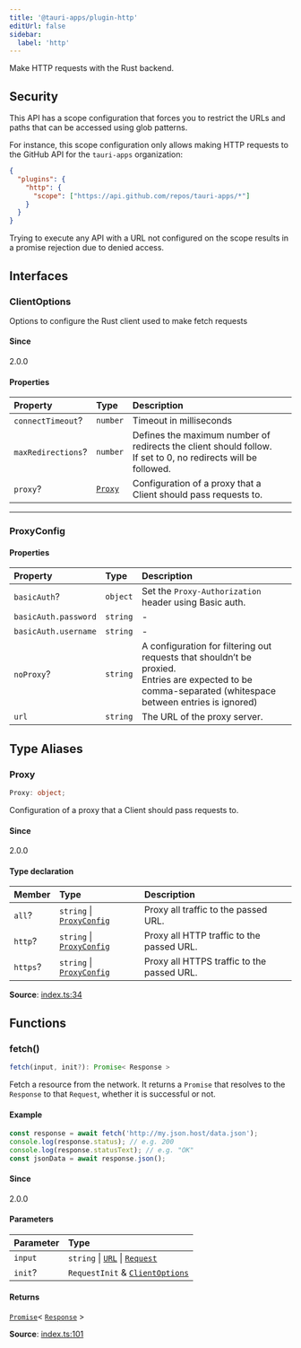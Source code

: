 ```yaml
---
title: '@tauri-apps/plugin-http'
editUrl: false
sidebar:
  label: 'http'
---
```


Make HTTP requests with the Rust backend.

## Security

This API has a scope configuration that forces you to restrict the URLs and paths that can be accessed using glob patterns.

For instance, this scope configuration only allows making HTTP requests to the GitHub API for the `tauri-apps` organization:

```json
{
  "plugins": {
    "http": {
      "scope": ["https://api.github.com/repos/tauri-apps/*"]
    }
  }
}
```

Trying to execute any API with a URL not configured on the scope results in a promise rejection due to denied access.

## Interfaces

### ClientOptions

Options to configure the Rust client used to make fetch requests

#### Since

2.0.0

#### Properties

| Property                                                               | Type                                          | Description                                                                                                        |
| :--------------------------------------------------------------------- | :-------------------------------------------- | :----------------------------------------------------------------------------------------------------------------- |
| <a id="connecttimeout" name="connecttimeout"></a> `connectTimeout`?    | `number`                                      | Timeout in milliseconds                                                                                            |
| <a id="maxredirections" name="maxredirections"></a> `maxRedirections`? | `number`                                      | Defines the maximum number of redirects the client should follow.<br />If set to 0, no redirects will be followed. |
| <a id="proxy" name="proxy"></a> `proxy`?                               | [`Proxy`](/references/javascript/http/#proxy) | Configuration of a proxy that a Client should pass requests to.                                                    |

---

### ProxyConfig

#### Properties

| Property                                                   | Type     | Description                                                                                                                                                   |
| :--------------------------------------------------------- | :------- | :------------------------------------------------------------------------------------------------------------------------------------------------------------ |
| <a id="basicauth" name="basicauth"></a> `basicAuth`?       | `object` | Set the `Proxy-Authorization` header using Basic auth.                                                                                                        |
| <a id="password" name="password"></a> `basicAuth.password` | `string` | -                                                                                                                                                             |
| <a id="username" name="username"></a> `basicAuth.username` | `string` | -                                                                                                                                                             |
| <a id="noproxy" name="noproxy"></a> `noProxy`?             | `string` | A configuration for filtering out requests that shouldn’t be proxied.<br />Entries are expected to be comma-separated (whitespace between entries is ignored) |
| <a id="url" name="url"></a> `url`                          | `string` | The URL of the proxy server.                                                                                                                                  |

## Type Aliases

### Proxy

```ts
Proxy: object;
```

Configuration of a proxy that a Client should pass requests to.

#### Since

2.0.0

#### Type declaration

| Member                                   | Type                                                                  | Description                                |
| :--------------------------------------- | :-------------------------------------------------------------------- | :----------------------------------------- |
| <a id="all" name="all"></a> `all`?       | `string` \| [`ProxyConfig`](/references/javascript/http/#proxyconfig) | Proxy all traffic to the passed URL.       |
| <a id="http" name="http"></a> `http`?    | `string` \| [`ProxyConfig`](/references/javascript/http/#proxyconfig) | Proxy all HTTP traffic to the passed URL.  |
| <a id="https" name="https"></a> `https`? | `string` \| [`ProxyConfig`](/references/javascript/http/#proxyconfig) | Proxy all HTTPS traffic to the passed URL. |

**Source**: [index.ts:34](https://github.com/tauri-apps/plugins-workspace/blob/v2/plugins/http/guest-js/index.ts#L34)

## Functions

### fetch()

```ts
fetch(input, init?): Promise< Response >
```

Fetch a resource from the network. It returns a `Promise` that resolves to the
`Response` to that `Request`, whether it is successful or not.

#### Example

```typescript
const response = await fetch('http://my.json.host/data.json');
console.log(response.status); // e.g. 200
console.log(response.statusText); // e.g. "OK"
const jsonData = await response.json();
```

#### Since

2.0.0

#### Parameters

| Parameter | Type                                                                                                                                   |
| :-------- | :------------------------------------------------------------------------------------------------------------------------------------- |
| `input`   | `string` \| [`URL`](https://developer.mozilla.org/docs/Web/API/URL) \| [`Request`](https://developer.mozilla.org/docs/Web/API/Request) |
| `init`?   | `RequestInit` & [`ClientOptions`](/references/javascript/http/#clientoptions)                                                          |

#### Returns

[`Promise`](https://developer.mozilla.org/docs/Web/JavaScript/Reference/Global_Objects/Promise)\< [`Response`](https://developer.mozilla.org/docs/Web/API/Response) \>

**Source**: [index.ts:101](https://github.com/tauri-apps/plugins-workspace/blob/v2/plugins/http/guest-js/index.ts#L101)
